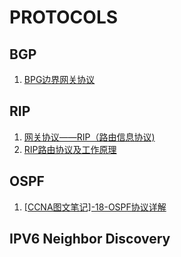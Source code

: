# PROTOCOLS

## BGP

1. [BPG边界网关协议](https://zhuanlan.zhihu.com/p/104287204)


## RIP
1. [网关协议——RIP（路由信息协议)](https://www.huaweicloud.com/articles/4ff2cce00a7616bfe500009bc7ce1e65.html)
2. [RIP路由协议及工作原理](https://www.huaweicloud.com/zhishi/arc-11966785.html)


## OSPF
1. [[CCNA图文笔记]-18-OSPF协议详解](https://www.qingsword.com/qing/596.html)


## IPV6 Neighbor Discovery
